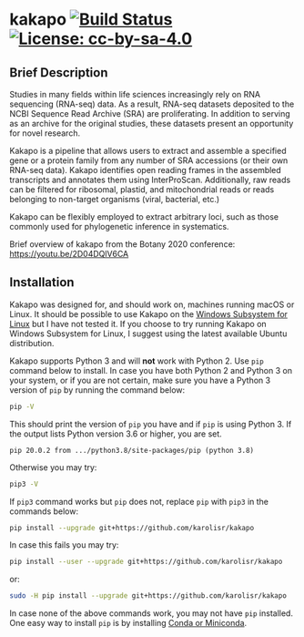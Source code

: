 # kakapo [![Build Status](https://travis-ci.com/karolisr/kakapo.svg?branch=master)](https://travis-ci.com/karolisr/kakapo) [![License: cc-by-sa-4.0](https://i.creativecommons.org/l/by-sa/4.0/80x15.png)](http://creativecommons.org/licenses/by-sa/4.0/)

## Brief Description

Studies in many fields within life sciences increasingly rely on RNA sequencing (RNA-seq) data. As a result, RNA-seq datasets deposited to the NCBI Sequence Read Archive (SRA) are proliferating. In addition to serving as an archive for the original studies, these datasets present an opportunity for novel research.

Kakapo is a pipeline that allows users to extract and assemble a specified gene or a protein family from any number of SRA accessions (or their own RNA-seq data). Kakapo identifies open reading frames in the assembled transcripts and annotates them using InterProScan. Additionally, raw reads can be filtered for ribosomal, plastid, and mitochondrial reads or reads belonging to non-target organisms (viral, bacterial, etc.)

Kakapo can be flexibly employed to extract arbitrary loci, such as those commonly used for phylogenetic inference in systematics.

Brief overview of kakapo from the Botany 2020 conference: https://youtu.be/2D04DQlV6CA

## Installation

Kakapo was designed for, and should work on, machines running macOS or Linux. It should be possible to use Kakapo on the [Windows Subsystem for Linux](https://docs.microsoft.com/en-us/windows/wsl/install-win10) but I have not tested it. If you choose to try running Kakapo on Windows Subsystem for Linux, I suggest using the latest available Ubuntu distribution.

Kakapo supports Python 3 and will **not** work with Python 2. Use `pip` command below to install. In case you have both Python 2 and Python 3 on your system, or if you are not certain, make sure you have a Python 3 version of `pip` by running the command below:

```bash
pip -V
```

This should print the version of `pip` you have and if `pip` is using Python 3. If the output lists Python version 3.6 or higher, you are set.

```
pip 20.0.2 from .../python3.8/site-packages/pip (python 3.8)
```

Otherwise you may try:

```bash
pip3 -V
```

If `pip3` command works but `pip` does not, replace `pip` with `pip3` in the commands below:

```bash
pip install --upgrade git+https://github.com/karolisr/kakapo
```

In case this fails you may try:

```bash
pip install --user --upgrade git+https://github.com/karolisr/kakapo
```

or:

```bash
sudo -H pip install --upgrade git+https://github.com/karolisr/kakapo
```

In case none of the above commands work, you may not have `pip` installed. One easy way to install `pip` is by installing [Conda or Miniconda](https://docs.conda.io/projects/conda/en/latest/user-guide/install/index.html).
